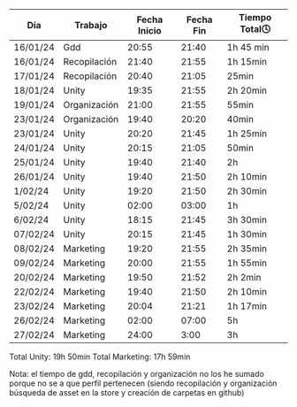 | Día | Trabajo | Fecha Inicio | Fecha Fin | Tiempo Total🕓 |
|----------|----------|----------|----------|----------|
| 16/01/24    | Gdd   | 20:55   | 21:40    | 1h 45 min   |
| 16/01/24    | Recopilación   | 21:40   | 21:55    | 1h 15min   | 
| 17/01/24    | Recopilación   | 20:40   | 21:05    | 25min   | 
| 18/01/24    | Unity   | 19:35   | 21:55    | 2h 20min   |
| 19/01/24    | Organización   | 21:00   | 21:55    | 55min   |
| 23/01/24    | Organización   | 19:40   | 20:20    | 40min   |
| 23/01/24    | Unity   | 20:20   | 21:45    | 1h 25min   |
| 24/01/24    | Unity   | 20:15   | 21:05    | 50min   |
| 25/01/24    | Unity   | 19:40   | 21:40    |  2h  |
| 26/01/24    | Unity   | 19:40   | 21:50    | 2h 10min   |
| 1/02/24    | Unity   | 19:20   | 21:50    | 2h 30min   |
| 5/02/24    | Unity   | 02:00   | 03:00    | 1h   |
| 6/02/24    | Unity   | 18:15   | 21:45    | 3h 30min   |
| 07/02/24    | Unity   | 20:15   | 21:45    | 1h 30min   |
| 08/02/24    | Marketing   | 19:20   | 21:55    | 2h 35min   |
| 09/02/24    | Marketing   | 20:00   | 21:55    | 1h 55min   |
| 20/02/24    | Marketing   | 19:50   | 21:52    | 2h 2min    |
| 22/02/24    | Marketing   | 19:40   | 21:50    | 2h 10min   |
| 23/02/24    | Marketing   | 20:04   | 21:21    | 1h 17min   |
| 26/02/24    | Marketing   | 02:00   | 07:00    | 5h         |
| 27/02/24    | Marketing   | 24:00   | 3:00     | 3h         |



Total Unity: 19h 50min
Total Marketing: 17h 59min

Nota: el tiempo de gdd, recopilación y organización no los he sumado porque no se a que perfil pertenecen (siendo recopilación y organización búsqueda de asset en la store y creación de carpetas en github) 
